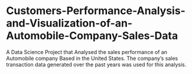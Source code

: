 # Customers-Performance-Analysis-and-Visualization-of-an-Automobile-Company-Sales-Data
A Data Science Project that Analysed the sales performance of an Automobile company Based in the United States. The company’s sales transaction data generated over the past years was used for this analysis.







